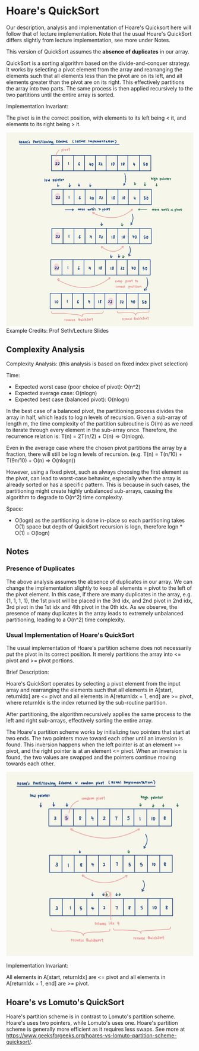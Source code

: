 # Hoare's QuickSort

Our description, analysis and implementation of Hoare's Quicksort here will follow that of lecture implementation.
Note that the usual Hoare's QuickSort differs slightly from lecture implementation, see more under Notes.

This version of QuickSort assumes the **absence of duplicates** in our array.

QuickSort is a sorting algorithm based on the divide-and-conquer strategy. It works by selecting a pivot element from 
the array and rearranging the elements such that all elements less than the pivot are on its left, and 
all elements greater than the pivot are on its right. This effectively partitions the array into two parts. The same 
process is then applied recursively to the two partitions until the entire array is sorted.

Implementation Invariant:

The pivot is in the correct position, with elements to its left being < it, and elements to its right being > it.

![Lecture Hoare's QuickSort](../../../../../assets/LectureHoares.jpeg)
Example Credits: Prof Seth/Lecture Slides

## Complexity Analysis
Complexity Analysis: (this analysis is based on fixed index pivot selection)

Time:
- Expected worst case (poor choice of pivot): O(n^2)
- Expected average case: O(nlogn)
- Expected best case (balanced pivot): O(nlogn)

In the best case of a balanced pivot, the partitioning process divides the array in half, which leads to log n
levels of recursion. Given a sub-array of length m, the time complexity of the partition subroutine is O(m) as we 
need to iterate through every element in the sub-array once.
Therefore, the recurrence relation is: T(n) = 2T(n/2) + O(n) => O(nlogn).

Even in the average case where the chosen pivot partitions the array by a fraction, there will still be log n levels
of recursion. (e.g. T(n) = T(n/10) + T(9n/10) + O(n) => O(nlogn))

However, using a fixed pivot, such as always choosing the first element as the pivot, can lead to worst-case behavior, 
especially when the array is already sorted or has a specific pattern. This is because in such cases, the partitioning 
might create highly unbalanced sub-arrays, causing the algorithm to degrade to O(n^2) time complexity.

Space:
- O(logn) as the partitioning is done in-place so each partitioning takes O(1) space but depth of QuickSort recursion 
  is logn, therefore logn * O(1) = O(logn)

## Notes

### Presence of Duplicates
The above analysis assumes the absence of duplicates in our array. We can change the implementation slightly to keep 
all elements = pivot to the left of the pivot element. In this case, if there are many duplicates in the array, 
e.g. {1, 1, 1, 1}, the 1st pivot will be placed in the 3rd idx, and 2nd pivot in 2nd idx, 3rd pivot in the 1st idx and 
4th pivot in the 0th idx. As we observe, the presence of many duplicates in the array leads to extremely unbalanced 
partitioning, leading to a O(n^2) time complexity.

### Usual Implementation of Hoare's QuickSort
The usual implementation of Hoare's partition scheme does not necessarily put the pivot in its correct position. It 
merely partitions the array into <= pivot and >= pivot portions.

Brief Description:

Hoare's QuickSort operates by selecting a pivot element from the input array and rearranging the elements such
that all elements in A[start, returnIdx] are <= pivot and all elements in A[returnIdx + 1, end] are >= pivot,
where returnIdx is the index returned by the sub-routine partition.

After partitioning, the algorithm recursively applies the same process to the left and right sub-arrays, effectively
sorting the entire array.

The Hoare's partition scheme works by initializing two pointers that start at two ends. The two pointers move toward
each other until an inversion is found. This inversion happens when the left pointer is at an element >= pivot, and
the right pointer is at an element <= pivot. When an inversion is found, the two values are swapped and the pointers
continue moving towards each other.

![Usual Hoare's QuickSort with random pivot](../../../../../assets/UsualHoares.jpeg)

Implementation Invariant:

All elements in A[start, returnIdx] are <= pivot and all elements in A[returnIdx + 1, end] are >= pivot.

## Hoare's vs Lomuto's QuickSort
Hoare's partition scheme is in contrast to Lomuto's partition scheme. Hoare's uses two pointers, while Lomuto's uses 
one. Hoare's partition scheme is generally more efficient as it requires less swaps. See more at
https://www.geeksforgeeks.org/hoares-vs-lomuto-partition-scheme-quicksort/.

